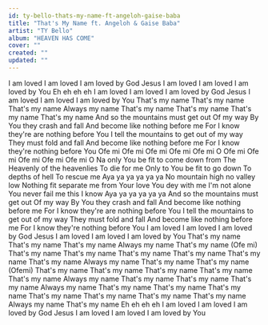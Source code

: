 ```yaml
---
id: ty-bello-thats-my-name-ft-angeloh-gaise-baba
title: "That's My Name ft. Angeloh & Gaise Baba"
artist: "TY Bello"
album: "HEAVEN HAS COME"
cover: ""
created: ""
updated: ""
---
```


I am loved
I am loved
I am loved by God
Jesus
I am loved
I am loved
I am loved by You
Eh eh eh eh
I am loved
I am loved
I am loved by God
Jesus
I am loved
I am loved
I am loved by You
That's my name
That's my name
That's my name
Always my name
That's my name
That's my name
That's my name
That's my name
And so the mountains must get out
Of my way
By You they crash and fall
And become like nothing before me
For I know they're are nothing before You
I tell the mountains to get out of my way
They must fold and fall
And become like nothing before me
For I know they're nothing before You
Ofe mi
Ofe mi
Ofe mi
Ofe mi
Ofe mi O
Ofe mi
Ofe mi
Ofe mi
Ofe mi
Ofe mi O
Na only You be fit to come down from
The Heavenly of the heavenlies
To die for me
Only to You be fit to go down
To depths of hell
To rescue me
Aya ya ya ya ya ya
No mountain high no valley low
Nothing fit separate me from Your love
You dey with me I'm not alone
You never fail me this I know
Aya ya ya ya ya ya
And so the mountains must get out
Of my way
By You they crash and fall
And become like nothing before me
For I know they're are nothing before You
I tell the mountains to get out of my way
They must fold and fall
And become like nothing before me
For I know they're nothing before You
I am loved
I am loved
I am loved by God
Jesus
I am loved
I am loved
I am loved by You
That's my name
That's my name
That's my name
Always my name
That's my name (Ofe mi)
That's my name
That's my name
That's my name
That's my name
That's my name
That's my name
Always my name
That's my name
That's my name (Ofemi)
That's my name
That's my name
That's my name
That's my name
That's my name
Always my name
That's my name
That's my name
That's my name
Always my name
That's my name
That's my name
That's my name
That's my name
That's my name
That's my name
That's my name
Always my name
That's my name
Eh eh eh eh
I am loved
I am loved
I am loved by God
Jesus
I am loved
I am loved
I am loved by You